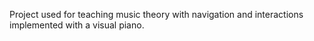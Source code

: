 Project used for teaching music theory with navigation and interactions implemented with a visual piano.
